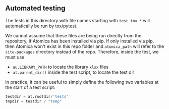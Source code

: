 ## Automated testing

The tests in this directory with file names starting with `test_tox_*`  will automatically be run by tox/pytest.

We cannot assume that these files are being run directly from the repository, if Atomica has been installed
via pip. If only installed via pip, then Atomica won't exist in this repo folder and `atomica_path` will refer
to the `site-packages` directory instead of the repo. Therefore, inside the test, we must use 

- `au.LIBRARY_PATH` to locate the library `xlsx` files
- `at.parent_dir()` inside the test script, to locate the test dir

In practice, it can be useful to simply define the following two variables at the start of a test script:

```python
testdir = at.rootdir/'tests'
tmpdir = testdir / "temp"
```